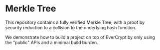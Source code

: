 Merkle Tree
===========

This repository contains a fully verified Merkle Tree, with a proof by security
reduction to a collision to the underlying hash function.

We demonstrate how to build a project on top of EverCrypt by only using the
"public" APIs and a minimal build burden.
